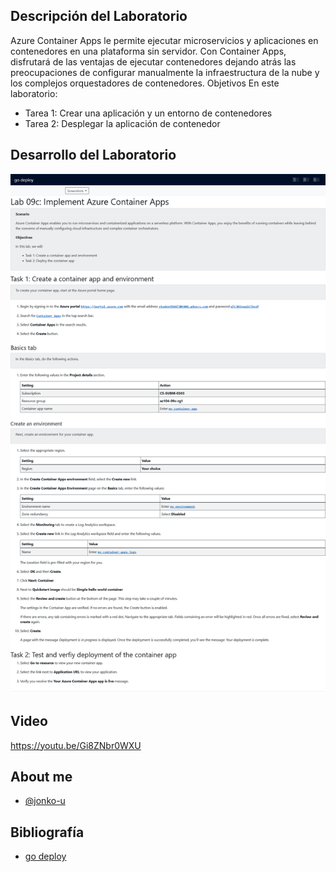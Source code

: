 
## Descripción del Laboratorio
Azure Container Apps le permite ejecutar microservicios y aplicaciones en contenedores en una plataforma sin servidor. Con Container Apps, disfrutará de las ventajas de ejecutar contenedores dejando atrás las preocupaciones de configurar manualmente la infraestructura de la nube y los complejos orquestadores de contenedores.
Objetivos
En este laboratorio:
- Tarea 1: Crear una aplicación y un entorno de contenedores
- Tarea 2: Desplegar la aplicación de contenedor



## Desarrollo del Laboratorio
![Logo](/AZ-104-Microsoft%20Azure%20Administrator/Lab%209C%20-%20Implement%20Azure%20Container%20Apps/screenshots/Lab9C.png)
## Video
https://youtu.be/Gi8ZNbr0WXU

## About me
- [@jonko-u](https://github.com/jonko-u)

## Bibliografía

- [go deploy](https://lms.godeploy.it/)
